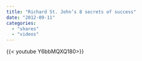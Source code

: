 ```yaml
---
title: "Richard St. John’s 8 secrets of success"
date: "2012-09-11"
categories:
  - "shares"
  - "videos"
---
```


<div style="width: 70vw;">{{< youtube Y6bbMQXQ180>}}</div>
